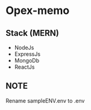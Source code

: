 # Opex-memo

## Stack (MERN)
- NodeJs
- ExpressJs
- MongoDb
- ReactJs

## NOTE
Rename sampleENV.env to .env
